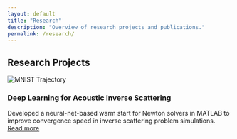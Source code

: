 ```yaml
---
layout: default
title: "Research"
description: "Overview of research projects and publications."
permalink: /research/
---
```


<h2>Research Projects</h2>
<div class="project-grid">
  <div class="project-card">
    <img src="{{ 'images/mnist_traj.png' | relative_url }}" alt="MNIST Trajectory " />
    <h3>Deep Learning for Acoustic Inverse Scattering</h3>
    <p>Developed a neural-net-based warm start for Newton solvers in MATLAB to improve convergence speed in inverse scattering problem simulations. <a href="#">Read more</a></p>
  </div>
  <!-- Add more project cards as needed -->
</div>
